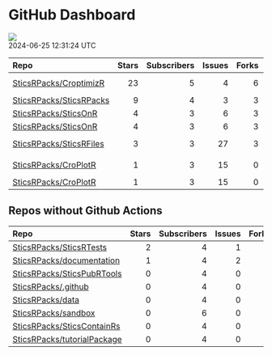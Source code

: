 GitHub Dashboard
================

![](https://github.com/SticsRPacks/status/workflows/Render%20Status/badge.svg)  
2024-06-25 12:31:24 UTC

| Repo                                                                  | Stars | Subscribers | Issues | Forks | Status                                                                                                                                                                                                                                                                                                                                                                                                                                                                        | Commit                                                                                                                                                                                                                |
|:----------------------------------------------------------------------|------:|------------:|-------:|------:|:------------------------------------------------------------------------------------------------------------------------------------------------------------------------------------------------------------------------------------------------------------------------------------------------------------------------------------------------------------------------------------------------------------------------------------------------------------------------------|:----------------------------------------------------------------------------------------------------------------------------------------------------------------------------------------------------------------------|
| [SticsRPacks/CroptimizR](https://github.com/SticsRPacks/CroptimizR)   |    23 |           5 |      4 |     6 | [![](https://github.com/SticsRPacks/CroptimizR/workflows/R-CMD-check/badge.svg)](https://github.com/SticsRPacks/CroptimizR/actions/runs/9269692004) [![](https://github.com/SticsRPacks/CroptimizR/workflows/test-coverage/badge.svg)](https://github.com/SticsRPacks/CroptimizR/actions/runs/9269692003) [![](https://github.com/SticsRPacks/CroptimizR/workflows/Update%20CITATION.cff/badge.svg)](https://github.com/SticsRPacks/CroptimizR/actions/runs/9269692005)       | <a href="https://github.com/SticsRPacks/CroptimizR/commit/0e3a73abd6373c6dde4f2e96e354fbf8c3f692c1" title="Merge pull request #19 from SticsRPacks/updte-bayesiantools-version">0e3a73</a>                            |
| [SticsRPacks/SticsRPacks](https://github.com/SticsRPacks/SticsRPacks) |     9 |           4 |      3 |     3 | [![](https://github.com/SticsRPacks/SticsRPacks/workflows/R-CMD-check/badge.svg)](https://github.com/SticsRPacks/SticsRPacks/actions/runs/8357277384) [![](https://github.com/SticsRPacks/SticsRPacks/workflows/Update%20CITATION.cff/badge.svg)](https://github.com/SticsRPacks/SticsRPacks/actions/runs/8357277376)                                                                                                                                                         | <a href="https://github.com/SticsRPacks/SticsRPacks/commit/f518ad0272a702e0ae2b3d042fd3fc139600015b" title="Update license (LGPL)">f518ad</a>                                                                         |
| [SticsRPacks/SticsOnR](https://github.com/SticsRPacks/SticsOnR)       |     4 |           3 |      6 |     3 | [![](https://github.com/SticsRPacks/SticsOnR/workflows/Update%20CITATION.cff/badge.svg)](https://github.com/SticsRPacks/SticsOnR/actions/runs/8021559644)                                                                                                                                                                                                                                                                                                                     | <a href="https://github.com/SticsRPacks/SticsOnR/commit/85c3582359ae654f5e854ee3167adb0c0ddd1083" title="New release 1.2.0 (#20)">85c358</a>                                                                          |
| [SticsRPacks/SticsOnR](https://github.com/SticsRPacks/SticsOnR)       |     4 |           3 |      6 |     3 | [![](https://github.com/SticsRPacks/SticsOnR/workflows/R-CMD-check/badge.svg)](https://github.com/SticsRPacks/SticsOnR/actions/runs/8734388290) [![](https://github.com/SticsRPacks/SticsOnR/workflows/test-coverage/badge.svg)](https://github.com/SticsRPacks/SticsOnR/actions/runs/8734388291)                                                                                                                                                                             | <a href="https://github.com/SticsRPacks/SticsOnR/commit/b8df390a963d44c2226b1bf865682579a2adaaf9" title="Merge pull request #23 from SticsRPacks/adapt-core-number">b8df39</a>                                        |
| [SticsRPacks/SticsRFiles](https://github.com/SticsRPacks/SticsRFiles) |     3 |           3 |     27 |     3 | [![](https://github.com/SticsRPacks/SticsRFiles/workflows/R-CMD-check/badge.svg)](https://github.com/SticsRPacks/SticsRFiles/actions/runs/9461061888) [![](https://github.com/SticsRPacks/SticsRFiles/workflows/test-coverage/badge.svg)](https://github.com/SticsRPacks/SticsRFiles/actions/runs/9461061885) [![](https://github.com/SticsRPacks/SticsRFiles/workflows/Update%20CITATION.cff/badge.svg)](https://github.com/SticsRPacks/SticsRFiles/actions/runs/9461061886) | <a href="https://github.com/SticsRPacks/SticsRFiles/commit/cbfc33968086f44b88fb2c6d22f25eaba2bdcb4e" title="Merge branch 'main' into plecharpent/fix/long-param-table">cbfc33</a>                                     |
| [SticsRPacks/CroPlotR](https://github.com/SticsRPacks/CroPlotR)       |     1 |           3 |     15 |     0 | [![](https://github.com/SticsRPacks/CroPlotR/workflows/R-CMD-check/badge.svg)](https://github.com/SticsRPacks/CroPlotR/actions/runs/9320635677) [![](https://github.com/SticsRPacks/CroPlotR/workflows/test-coverage/badge.svg)](https://github.com/SticsRPacks/CroPlotR/actions/runs/9320635684) [![](https://github.com/SticsRPacks/CroPlotR/workflows/Snapshot%20Comparison/badge.svg)](https://github.com/SticsRPacks/CroPlotR/actions/runs/9320635673)                   | <a href="https://github.com/SticsRPacks/CroPlotR/commit/ab530c29c42eced21f205d86998de4d51b35d2f0" title="Merge branch 'code-refactoring' of https://github.com/SticsRPacks/CroPlotR into code-refactoring">ab530c</a> |
| [SticsRPacks/CroPlotR](https://github.com/SticsRPacks/CroPlotR)       |     1 |           3 |     15 |     0 | [![](https://github.com/SticsRPacks/CroPlotR/workflows/Update%20CITATION.cff/badge.svg)](https://github.com/SticsRPacks/CroPlotR/actions/runs/8970280333)                                                                                                                                                                                                                                                                                                                     | <a href="https://github.com/SticsRPacks/CroPlotR/commit/e804e766886e4bbf7518a3c137882c4bd834cbec" title="Up documentation">e804e7</a>                                                                                 |

## Repos without Github Actions

| Repo                                                                          | Stars | Subscribers | Issues | Forks |
|:------------------------------------------------------------------------------|------:|------------:|-------:|------:|
| [SticsRPacks/SticsRTests](https://github.com/SticsRPacks/SticsRTests)         |     2 |           4 |      1 |     1 |
| [SticsRPacks/documentation](https://github.com/SticsRPacks/documentation)     |     1 |           4 |      2 |     1 |
| [SticsRPacks/SticsPubRTools](https://github.com/SticsRPacks/SticsPubRTools)   |     0 |           4 |      0 |     0 |
| [SticsRPacks/.github](https://github.com/SticsRPacks/.github)                 |     0 |           4 |      0 |     0 |
| [SticsRPacks/data](https://github.com/SticsRPacks/data)                       |     0 |           4 |      0 |     0 |
| [SticsRPacks/sandbox](https://github.com/SticsRPacks/sandbox)                 |     0 |           6 |      0 |     0 |
| [SticsRPacks/SticsContainRs](https://github.com/SticsRPacks/SticsContainRs)   |     0 |           4 |      0 |     0 |
| [SticsRPacks/tutorialPackage](https://github.com/SticsRPacks/tutorialPackage) |     0 |           4 |      0 |     0 |
